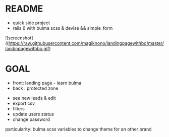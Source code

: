 # README

- quick side project
- rails 6 with bulma scss & devise && simple_form

![screenshot]((https://raw.githubusercontent.com/magiknono/landingpagewithbo/master/landinpagewithbo.gif)
# GOAL
- front: landing page - learn bulma
- back : protected zone
* see new leads & edit
* export csv 
* filters
* update users status
* change password

particularity: bulma scss variables to change theme for an other brand
